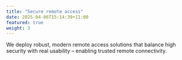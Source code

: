 ```yaml
---
title: "Secure remote access"
date: 2025-04-06T15:14:39+11:00
featured: true
weight: 3
---
```


We deploy robust, modern remote access solutions that balance high security with real usability – enabling trusted remote connectivity.
